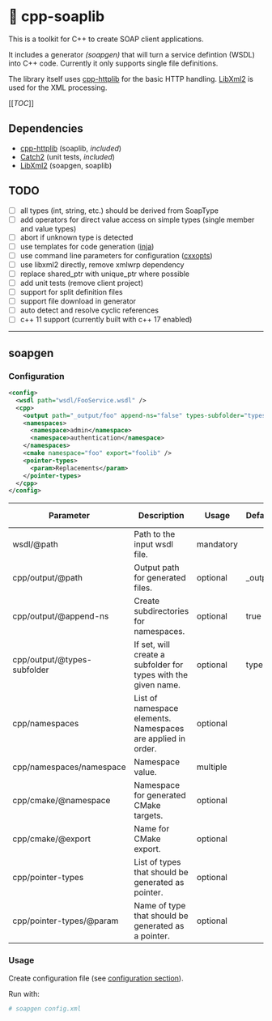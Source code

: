 🧼  cpp-soaplib
===================

This is a toolkit for C++ to create SOAP client applications.

It includes a generator _(soapgen)_ that will turn a service defintion (WSDL)
into C++ code. Currently it only supports single file definitions.

The library itself uses [cpp-httplib][1] for the basic HTTP handling.
[LibXml2][2] is used for the XML processing.


[[_TOC_]]


## Dependencies

* [cpp-httplib][1] (soaplib, _included_)
* [Catch2][5] (unit tests, _included_)
* [LibXml2][2] (soapgen, soaplib)


## TODO

- [ ] all types (int, string, etc.) should be derived from SoapType
- [ ] add operators for direct value access on simple types (single member and value types)
- [ ] abort if unknown type is detected
- [ ] use templates for code generation ([inja][3])
- [ ] use command line parameters for configuration ([cxxopts][4])
- [ ] use libxml2 directly, remove xmlwrp dependency
- [ ] replace shared_ptr with unique_ptr where possible
- [ ] add unit tests (remove client project)
- [ ] support for split definition files
- [ ] support file download in generator
- [ ] auto detect and resolve cyclic references
- [ ] c++ 11 support (currently built with c++ 17 enabled)

----

## soapgen

### Configuration

```xml
<config>
  <wsdl path="wsdl/FooService.wsdl" />
  <cpp>
    <output path="_output/foo" append-ns="false" types-subfolder="types" />
    <namespaces>
      <namespace>admin</namespace>
      <namespace>authentication</namespace>
    </namespaces>
    <cmake namespace="foo" export="foolib" />
    <pointer-types>
      <param>Replacements</param>
    </pointer-types>
  </cpp>
</config>
```

| Parameter                   | Description                                                    | Usage     | Default | Command line        |
|-----------------------------|----------------------------------------------------------------|-----------|---------|---------------------|
| wsdl/@path                  | Path to the input wsdl file.                                   | mandatory |         | --input             |
| cpp/output/@path            | Output path for generated files.                               | optional  | _output | --output            |
| cpp/output/@append-ns       | Create subdirectories for namespaces.                          | optional  | true    | --namespace-folders |
| cpp/output/@types-subfolder | If set, will create a subfolder for types with the given name. | optional  | types   | --types-folder      |
| cpp/namespaces              | List of namespace elements. Namespaces are applied in order.   | optional  |         |                     |
| cpp/namespaces/namespace    | Namespace value.                                               | multiple  |         | --namespace         |
| cpp/cmake/@namespace        | Namespace for generated CMake targets.                         | optional  |         | --cmake-namespace   |
| cpp/cmake/@export           | Name for CMake export.                                         | optional  |         | --cmake-export      |
| cpp/pointer-types           | List of types that should be generated as pointer.             | optional  |         |                     |
| cpp/pointer-types/@param    | Name of type that should be generated as a pointer.            | optional  |         | --pointer-type      |


### Usage

Create configuration file (see [configuration section](#Configuration)).

Run with:
```bash
# soapgen config.xml
```


[logo]: docs/images/logo64.png "🧼"
[1]: https://github.com/yhirose/cpp-httplib
[2]: http://www.xmlsoft.org/
[3]: https://github.com/pantor/inja
[4]: https://github.com/jarro2783/cxxopts
[5]: https://github.com/catchorg/Catch2

